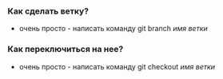 ### Как сделать ветку?
- очень просто - написать команду git branch *имя ветки*

### Как переключиться на нее?
- очень просто - написать команду git checkout *имя ветки*
